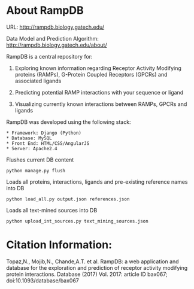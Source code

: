 # About RampDB 

URL: http://rampdb.biology.gatech.edu/

Data Model and Prediction Algorithm: http://rampdb.biology.gatech.edu/about/

RampDB is a central repository for:

1. Exploring known information regarding Receptor Activity Modifying proteins (RAMPs), G-Protein Coupled Receptors (GPCRs) and associated ligands

2. Predicting potential RAMP interactions with your sequence or ligand

3. Visualizing currently known interactions between RAMPs, GPCRs and ligands

RampDB was developed using the following stack: 

```
* Framework: Django (Python)
* Database: MySQL
* Front End: HTML/CSS/AngularJS
* Server: Apache2.4
```

Flushes current DB content
```
python manage.py flush
```
Loads all proteins, interactions, ligands and pre-existing reference names into DB
```
python load_all.py output.json references.json 
```

Loads all text-mined sources into DB
```
python upload_int_sources.py text_mining_sources.json 
```

# Citation Information:

Topaz,N., Mojib,N., Chande,A.T. et al. RampDB: a web application and database for the exploration and prediction of receptor activity modifying protein interactions. Database (2017) Vol. 2017: article ID bax067; doi:10.1093/database/bax067
